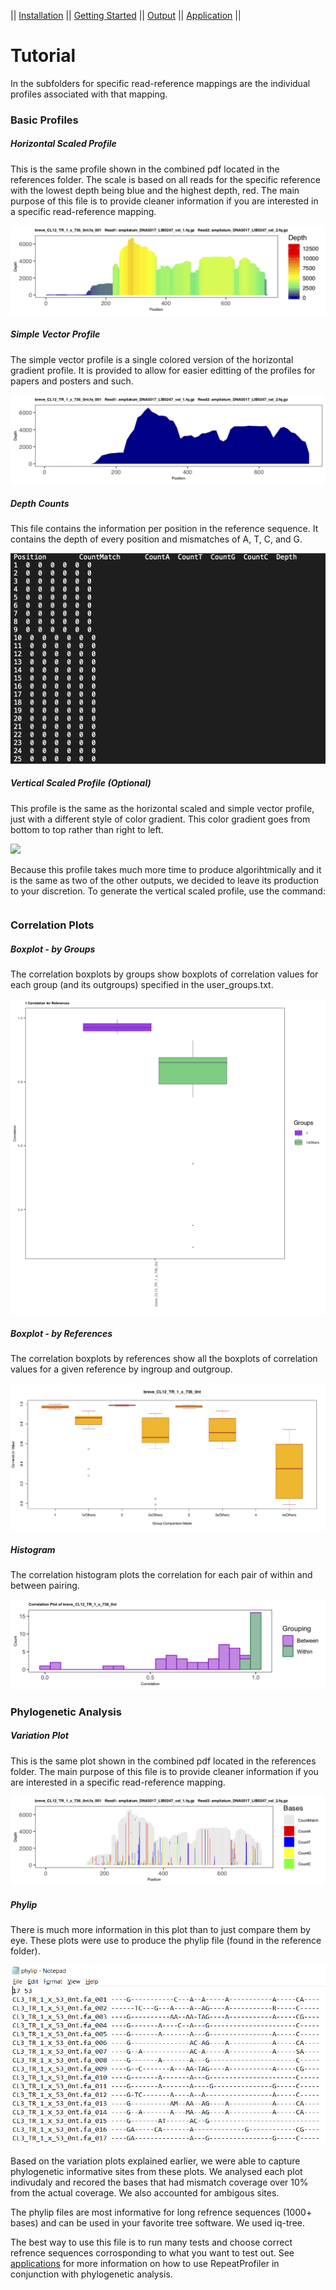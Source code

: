 || [Installation](readme.md) || [Getting Started](gettingstarted.md) || [Output](output.md) || [Application](uses.md) || 

# Tutorial

In the subfolders for specific read-reference mappings are the individual profiles associated with that mapping.

### Basic Profiles

##### Horizontal Scaled Profile
This is the same profile shown in the combined pdf located in the references folder. The scale is based on all reads for the specific reference with the lowest depth being blue and the highest depth, red. The main purpose of this file is to provide cleaner information if you are interested in a specific read-reference mapping.

![](./pics/scaled_profile.png)

##### Simple Vector Profile
The simple vector profile is a single colored version of the horizontal gradient profile. It is provided to allow for easier editting of the profiles for papers and posters and such.

![](./pics/simple_vector_profile.png)

##### Depth Counts
This file contains the information per position in the reference sequence. It contains the depth of every position and mismatches of A, T, C, and G.

![](./pics/depth.png)

##### Vertical Scaled Profile (Optional)
This profile is the same as the horizontal scaled and simple vector profile, just with a different style of color gradient. This color gradient goes from bottom to top rather than right to left. 

![](./pics/vertical.png)

Because this profile takes much more time to produce algorihtmically and it is the same as two of the other outputs, we decided to leave its production to your discretion. To generate the vertical scaled profile, use the command:

```
```


### Correlation Plots

##### Boxplot - by Groups
The correlation boxplots by groups show boxplots of correlation values for each group (and its outgroups) specified in the user_groups.txt.

![](./pics/groupcorr.png)

##### Boxplot - by References
The correlation boxplots by references show all the boxplots of correlation values for a given reference by ingroup and outgroup.

![](./pics/refcorr.png)

##### Histogram
The correlation histogram plots the correlation for each pair of within and between pairing.

![](./pics/histogram.png)


### Phylogenetic Analysis

##### Variation Plot
This is the same plot shown in the combined pdf located in the references folder. The main purpose of this file is to provide cleaner information if you are interested in a specific read-reference mapping.

![](./pics/variant_profile.png)

##### Phylip
There is much more information in this plot than to just compare them by eye. These plots were use to produce the phylip file (found in the reference folder). 

![](./pics/phylip.png)

Based on the variation plots explained earlier, we were able to capture phylogenetic informative sites from these plots. We analysed each plot indivudaly and recored the bases that had mismatch coverage over 10% from the actual coverage. We also accounted for ambigous sites.

The phylip files are most informative for long refrence sequences (1000+ bases) and can be used in your favorite tree software. We used iq-tree.

The best way to use this file is to run many tests and choose correct refrence sequences corrosponding to what you want to test out. See [applications](uses.md) for more information on how to use RepeatProfiler in conjunction with phylogenetic analysis.
